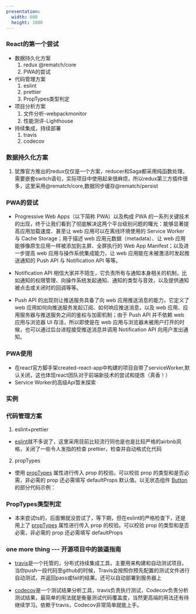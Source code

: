 ```yaml
---
presentation:
  width: 800
  height: 1000
---
```


<!-- slide -->
### React的第一个尝试

- 数据持久化方案
  1. redux @rematch/core
  2. PWA的尝试
- 代码管理方案
  1. eslint
  2. prettier
  3. PropTypes类型判定
- 项目分析方案
  1. 文件分析-webpackmonitor
  2. 性能测评-Lighthouse
- 持续集成，持续部署
  1. travis
  2. codecov

<!-- slide -->
### 数据持久化方案

1. 犹豫官方推出的redux仅仅是一个方案，reducer和Saga都采用纯函数处理，需要嵌套switch语句，实际项目中使用起来很麻烦，所以redux第三方插件很多，这里采用@rematch/core,数据同步缓存@rematch/persist

<!-- slide -->
### PWA的尝试

* Progressive Web Apps（以下简称 PWA）以及构成 PWA 的一系列关键技术的出现，终于让我们看到了彻底解决这两个平台级别问题的曙光：能够显著提高应用加载速度、甚至让 web 应用可以在离线环境使用的 Service Worker 与 Cache Storage；用于描述 web 应用元数据（metadata）、让 web 应用能够像原生应用一样被添加到主屏、全屏执行的 Web App Manifest；以及进一步提高 web 应用与操作系统集成能力，让 web 应用能在未被激活时发起推送通知的 Push API 与 Notification API 等等。

<!-- slide -->
* Notification API 相信大家并不陌生，它负责所有与通知本身相关的机制，比如通知的权限管理、向操作系统发起通知、通知的类型与音效，以及提供通知被点击或关闭时的回调等等。

* Push API 的出现则让推送服务具备了向 web 应用推送消息的能力，它定义了 web 应用如何向推送服务发起订阅、如何响应推送消息，以及 web 应用、应用服务器与推送服务之间的鉴权与加密机制；由于 Push API 并不依赖 web 应用与浏览器 UI 存活，所以即使是在 web 应用与浏览器未被用户打开的时候，也可以通过后台进程接受推送消息并调用 Notification API 向用户发出通知。

<!-- slide -->
### PWA使用
* 在react官方脚手架created-react-app中构建的项目自带了serviceWorker,默认关闭，这也体现react团队对于前端新技术的尝试和提炼（真香！）
* Service Worker的高级Api暂未探索

<!-- slide -->
### 实例


<!-- slide -->
### 代码管理方案
1. eslint+prettier
  * [eslint](https://github.com/eslint/eslint)就不多说了，这里采用目前比较流行同也是也是比较严格的airbnb风格，关闭了一些令人发指的检查
  prettier，检查并自动格式化代码
2. propTypes
  * 使用 [propTypes](https://reactjs.org/docs/typechecking-with-proptypes.html) 属性进行传入 prop 的校验。可以校验 prop 的类型和是否必需，非必需的 prop 还必需填写 defaultProps 默认值。以无状态组件 [Button](https://github.com/devrsi0n/React-2048-game/blob/e6812e8b89bb38109387e7f6495fcd5d70c11f26/src/components/Button/index.js) 的部分代码示例：

<!-- slide -->
### PropTypes类型判定
  * 本来尝试ts的，后面懒就没尝试了，等下期，但在eslint的严格检查下，还是用上了 [propTypes](https://reactjs.org/docs/typechecking-with-proptypes.html) 属性进行传入 prop 的校验。可以校验 prop 的类型和是否必需，非必需的 prop 还必需填写 defaultProps


<!-- slide -->
### one more thing --- 开源项目中的装逼指南
  
  * [travis](https://travis-ci.org)是一个托管的，分布式持续集成工具，主要用来构建和自动测试项目。当你push一段代码至github的时候，Travis会按照你预先配置的测试文件进行自动测试，并返回pass或fail的结果。还可以自动部署到服务器上

  * [codecov](https://codecov.io)是一个测试结果分析工具，travis负责执行测试，Codecov负责分析测试结果，最简单的用法就是衡量测试代码覆盖度，当然更高端的用法还有待继续学习。依赖于travis，Codecov非常简单就能上手。
